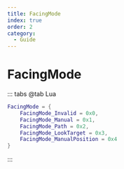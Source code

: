 ```yaml
---
title: FacingMode
index: true
order: 2
category:
  - Guide
---
```


# FacingMode
::: tabs
@tab Lua
```lua
FacingMode = {
    FacingMode_Invalid = 0x0,
    FacingMode_Manual = 0x1,
    FacingMode_Path = 0x2,
    FacingMode_LookTarget = 0x3,
    FacingMode_ManualPosition = 0x4
}
```
:::